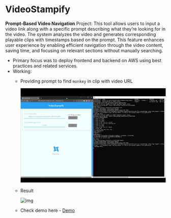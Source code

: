 # VideoStampify

**Prompt-Based Video Navigation** Project: This tool allows users to input a video link along with a specific prompt describing what they’re looking for in the video. The system analyzes the video and generates corresponding playable clips with timestamps based on the prompt. This feature enhances user experience by enabling efficient navigation through the video content, saving time, and focusing on relevant sections without manually searching.

- Primary focus was to deploy frontend and backend on AWS using best practices and related services.
- Working:
  - Providing prompt to find `monkey` in clip with video URL 
    
      ![img](./public/1.png)
    
  - Result
    
      ![img](./public/2.png)
    
  - Check demo here - [Demo](https://youtu.be/gHWRcPCQx8s)
